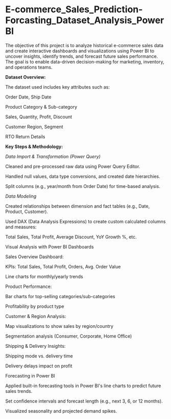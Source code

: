 # E-commerce_Sales_Prediction-Forcasting_Dataset_Analysis_PowerBI
The objective of this project is to analyze historical e-commerce sales data and create interactive dashboards and visualizations using Power BI to uncover insights, identify trends, and forecast future sales performance. The goal is to enable data-driven decision-making for marketing, inventory, and operations teams.

**Dataset Overview:**

The dataset used includes key attributes such as:

Order Date, Ship Date

Product Category & Sub-category

Sales, Quantity, Profit, Discount

Customer Region, Segment

RTO Return Details

**Key Steps & Methodology:**

*Data Import & Transformation (Power Query)*

Cleaned and pre-processed raw data using Power Query Editor.

Handled null values, data type conversions, and created date hierarchies.

Split columns (e.g., year/month from Order Date) for time-based analysis.

*Data Modeling*

Created relationships between dimension and fact tables (e.g., Date, Product, Customer).

Used DAX (Data Analysis Expressions) to create custom calculated columns and measures:

Total Sales, Total Profit, Average Discount, YoY Growth %, etc.

Visual Analysis with Power BI Dashboards

Sales Overview Dashboard:

KPIs: Total Sales, Total Profit, Orders, Avg. Order Value

Line charts for monthly/yearly trends

Product Performance:

Bar charts for top-selling categories/sub-categories

Profitability by product type

Customer & Region Analysis:

Map visualizations to show sales by region/country

Segmentation analysis (Consumer, Corporate, Home Office)

Shipping & Delivery Insights:

Shipping mode vs. delivery time

Delivery delays impact on profit

Forecasting in Power BI

Applied built-in forecasting tools in Power BI's line charts to predict future sales trends.

Set confidence intervals and forecast length (e.g., next 3, 6, or 12 months).

Visualized seasonality and projected demand spikes.
